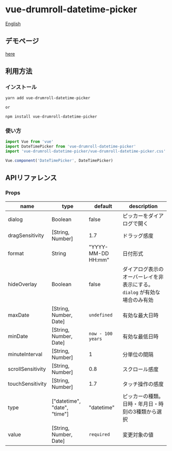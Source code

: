 # vue-drumroll-datetime-picker

[English](README.md)

## デモページ

[here](https://www.plus-one.tech/products/demo/vue-drumroll-datetime-picker/)

## 利用方法

### インストール

```bash
yarn add vue-drumroll-datetime-picker

or

npm install vue-drumroll-datetime-picker
```

### 使い方

```javascript
import Vue from 'vue'
import DateTimePicker from 'vue-drumroll-datetime-picker'
import 'vue-drumroll-datetime-picker/vue-drumroll-datetime-picker.css'

Vue.component('DateTimePicker', DateTimePicker)
```

## APIリファレンス

### Props
|name|type|default|description|
|---|---|---|---|
|dialog|Boolean|false|ピッカーをダイアログで開く|
|dragSensitivity|[String, Number]|1.7|ドラッグ感度|
|format|String|"YYYY-MM-DD HH:mm"|日付形式|
|hideOverlay|Boolean|false|ダイアログ表示のオーバーレイを非表示にする。`dialog` が有効な場合のみ有効|
|maxDate|[String, Number, Date]|`undefined`|有効な最大日時|
|minDate|[String, Number, Date]|`now - 100 years`|有効な最低日時|
|minuteInterval|[String, Number]|1|分単位の間隔|
|scrollSensitivity|[String, Number]|0.8|スクロール感度|
|touchSensitivity|[String, Number]|1.7|タッチ操作の感度|
|type|["datetime", "date", "time"]|"datetime"|ピッカーの種類。日時・年月日・時刻の3種類から選択|
|value|[String, Number, Date]|`required`|変更対象の値|
